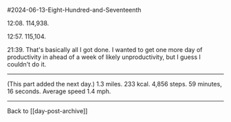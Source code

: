 #2024-06-13-Eight-Hundred-and-Seventeenth

12:08.  114,938.

12:57.  115,104.

21:39.  That's basically all I got done.  I wanted to get one more day of productivity in ahead of a week of likely unproductivity, but I guess I couldn't do it.

---
(This part added the next day.)  1.3 miles.  233 kcal.  4,856 steps.  59 minutes, 16 seconds.  Average speed 1.4 mph.

---
Back to [[day-post-archive]]